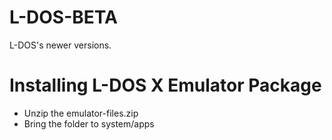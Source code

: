 # L-DOS-BETA
L-DOS's newer versions.

# Installing L-DOS X Emulator Package
- Unzip the emulator-files.zip
- Bring the folder to system/apps
